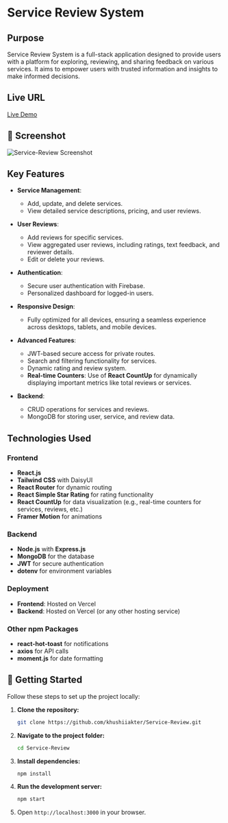 
# Service Review System

## Purpose
Service Review System is a full-stack application designed to provide users with a platform for exploring, reviewing, and sharing feedback on various services. It aims to empower users with trusted information and insights to make informed decisions.

## Live URL
[Live Demo](https://assignment-11-eb26e.web.app/)

## 📸 Screenshot
![Service-Review Screenshot](https://i.ibb.co.com/XfQJrj39/Screenshot-2025-02-05-152922.png) 

## Key Features
- **Service Management**:
  - Add, update, and delete services.
  - View detailed service descriptions, pricing, and user reviews.

- **User Reviews**:
  - Add reviews for specific services.
  - View aggregated user reviews, including ratings, text feedback, and reviewer details.
  - Edit or delete your reviews.

- **Authentication**:
  - Secure user authentication with Firebase.
  - Personalized dashboard for logged-in users.

- **Responsive Design**:
  - Fully optimized for all devices, ensuring a seamless experience across desktops, tablets, and mobile devices.

- **Advanced Features**:
  - JWT-based secure access for private routes.
  - Search and filtering functionality for services.
  - Dynamic rating and review system.
  - **Real-time Counters**: Use of **React CountUp** for dynamically displaying important metrics like total reviews or services.

- **Backend**:
  - CRUD operations for services and reviews.
  - MongoDB for storing user, service, and review data.

## Technologies Used
### Frontend
- **React.js**
- **Tailwind CSS** with DaisyUI
- **React Router** for dynamic routing
- **React Simple Star Rating** for rating functionality
- **React CountUp** for data visualization (e.g., real-time counters for services, reviews, etc.)
- **Framer Motion** for animations

### Backend
- **Node.js** with **Express.js**
- **MongoDB** for the database
- **JWT** for secure authentication
- **dotenv** for environment variables

### Deployment
- **Frontend**: Hosted on Vercel
- **Backend**: Hosted on Vercel (or any other hosting service)

### Other npm Packages
- **react-hot-toast** for notifications
- **axios** for API calls
- **moment.js** for date formatting

## 🚀 Getting Started
Follow these steps to set up the project locally:
1. **Clone the repository:**
   ```sh
   git clone https://github.com/khushiiakter/Service-Review.git
   ```
2. **Navigate to the project folder:**
   ```sh
   cd Service-Review
   ```
3. **Install dependencies:**
   ```sh
   npm install
   ```
4. **Run the development server:**
   ```sh
   npm start
   ```
5. Open `http://localhost:3000` in your browser.


